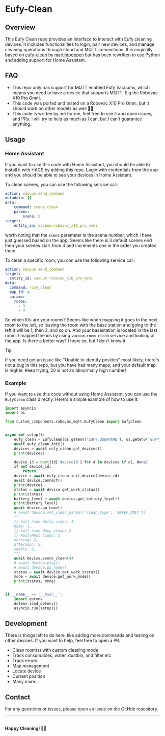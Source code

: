 # Eufy-Clean
## Overview
This Eufy Clean repo provides an interface to interact with Eufy cleaning devices. It includes functionalities to login, pair new devices, and manage cleaning operations through cloud and MQTT connections.
It is originally based on [eufy-clean](https://github.com/martijnpoppen/eufy-clean) by [martijnpoppen](https://github.com/martijnpoppen) but has been rewritten to use Python and adding support for Home Assistant.

## FAQ
- This repo only has support for MQTT enabled Eufy Vacuums, which means you need to have a device that supports MQTT. E.g the Robovac X10 Pro Omni.
- This code was ported and tested on a Robovac X10 Pro Omni, but it should work on other models as well 🤞🏼
- This code is written by me for me, feel free to use it and open issues, and PRs. I will try to help as much as I can, but I can't guarantee anything.


## Usage

### Home Assistant
If you want to use this code with Home Assistant, you should be able to install it with HACS by adding this repo.
Login with credentials from the app and you should be able to see your devices in Home Assistant.

To clean scenes, you can use the following service call:
```yaml
action: vacuum.send_command
metadata: {}
data:
    command: scene_clean
    params:
        scene: 5
target:
    entity_id: vacuum.robovac_x10_pro_omni
```
worth noting that the `scene` parameter is the scene number, which I have just guessed based on the app.
Seems like there is 3 default scenes end then your scenes start from 4 and increments one in the order you created them.

To clean a specific room, you can use the following service call:
```yaml
action: vacuum.send_command
target:
  entity_id: vacuum.robovac_x10_pro_omni
data:
  command: room_clean
  map_id: 4
  params:
    rooms:
      - 3
      - 4
```
So which IDs are your rooms? Seems like when mapping it goes to the next room to the left, so leaving the room with the base station and going to the left it will be 1, then 2, and so on. And your basestation is located in the last room. I mapped the ids by using `vacuum.room_clean` service and looking at the app. Is there a better way? I hope so, but I don't know it.

> [!TIP]
> If you need get an issue like "Unable to identify position" most likely, there's not a bug in this repo, but you have had many maps, and your default map is higher. Keep trying, 20 is not an abnormally high number!


### Example
If you want to use this code without using Home Assistant, you can use the `EufyClean` class directly. Here's a simple example of how to use it:

```py
import asyncio
import os

from custom_components.robovac_mqtt.EufyClean import EufyClean


async def setup():
    eufy_clean = EufyClean(os.getenv('EUFY_USERNAME'), os.getenv('EUFY_PASSWORD'))
    await eufy_clean.init()
    devices = await eufy_clean.get_devices()
    print(devices)

    device_id = next((d['deviceId'] for d in devices if d), None)
    if not device_id:
        return
    device = await eufy_clean.init_device(device_id)
    await device.connect()
    print(device)
    status = await device.get_work_status()
    print(status)
    battery_level = await device.get_battery_level()
    print(battery_level)
    await device.go_home()
    # await device.set_clean_param({'clean_type': 'SWEEP_ONLY'})
    """
    // full home daily clean: 1
    home: 1,
    // full home deep clean: 2
    // Post-Meal Clean: 3
    morning: 4,
    afternoon: 5,
    weekly: 6,
    """
    await device.scene_clean(4)
    # await device.play()
    # await device.go_home()
    status = await device.get_work_status()
    mode = await device.get_work_mode()
    print(status, mode)


if __name__ == '__main__':
    import dotenv
    dotenv.load_dotenv()
    asyncio.run(setup())
```

## Development
There is things left to do here, like adding more commands and testing on other devices. If you want to help, feel free to open a PR.
- Clean room(s) with custom cleaning mode
- Track consumables, water, dustbin, and filter etc
- Track errors
- Map management
- Locate device
- Current position
- Many more...

## Contact
For any questions or issues, please open an issue on the GitHub repository.

---
<br>
<b>Happy Cleaning! 🧹✨</b>
